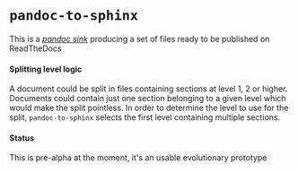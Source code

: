 
# `pandoc-to-sphinx`

This is a [_pandoc sink_](../pandoc-sinks-and-sources.md) producing
a set of files ready to be published on ReadTheDocs

#### Splitting level logic

A document could be split in files containing sections at level 1, 2
or higher. Documents could contain just one section belonging to a
given level which would make the split pointless. In order to
determine the level to use for the split, `pandoc-to-sphinx` selects
the first level containing multiple sections.

#### Status

This is pre-alpha at the moment, it's an usable evolutionary prototype

